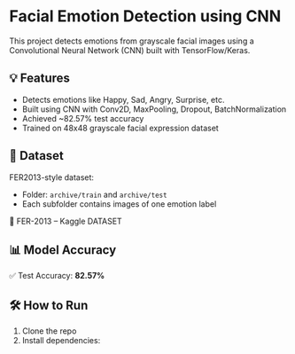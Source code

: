 # Facial Emotion Detection using CNN

This project detects emotions from grayscale facial images using a Convolutional Neural Network (CNN) built with TensorFlow/Keras.

## 💡 Features

- Detects emotions like Happy, Sad, Angry, Surprise, etc.
- Built using CNN with Conv2D, MaxPooling, Dropout, BatchNormalization
- Achieved ~82.57% test accuracy
- Trained on 48x48 grayscale facial expression dataset

## 📂 Dataset

FER2013-style dataset:
- Folder: `archive/train` and `archive/test`
- Each subfolder contains images of one emotion label

🔗 FER-2013 – Kaggle DATASET

## 📊 Model Accuracy

✅ Test Accuracy: **82.57%**

## 🛠️ How to Run

1. Clone the repo
2. Install dependencies:  
